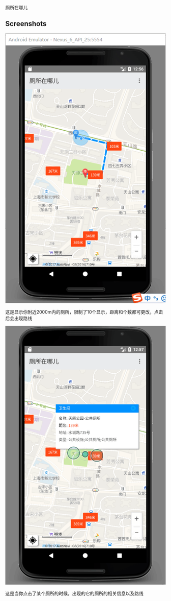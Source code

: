 厕所在哪儿

## Screenshots

![toilet screenshots](https://raw.githubusercontent.com/zhangjing9898/where-it-toilet/master/screenshots/screenshots_1.PNG)

这是显示你附近2000m内的厕所，限制了10个显示，距离和个数都可更改，点击后会出现路线

![toilet screenshots](https://raw.githubusercontent.com/zhangjing9898/where-it-toilet/master/screenshots/screenshots_2.PNG)

这是当你点击了某个厕所的时候，出现的它的厕所的相关信息以及路线


